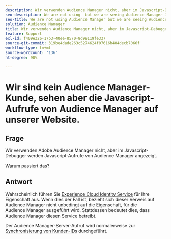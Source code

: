 ```yaml
---
description: Wir verwenden Audience Manager nicht, aber im Javascript-Debugger werden Javascript-Aufrufe von Audience Manager angezeigt. Warum?
seo-description: We are not using  but we are seeing Audience Manager Javascript calls in the Javascript debugger - Why?
seo-title: We are not using Audience Manager but we are seeing Audience Manager Javascript calls in the Javascript debugger - Why?
solution: Audience Manager
title: Wir verwenden Audience Manager nicht, aber im Javascript-Debugger werden Javascript-Aufrufe von Audience Manager angezeigt. Warum?
feature: Support
exl-id: f409e326-17b3-40ee-8570-8d99119fe337
source-git-commit: 319be4dade263c5274624f07616b404decb7066f
workflow-type: tm+mt
source-wordcount: '136'
ht-degree: 98%

---
```


# Wir sind kein Audience Manager-Kunde, sehen aber die Javascript-Aufrufe von Audience Manager auf unserer Website.

## Frage

Wir verwenden Adobe Audience Manager nicht, aber im Javascript-Debugger werden Javascript-Aufrufe von Audience Manager angezeigt.

Warum passiert das?

## Antwort

Wahrscheinlich führen Sie [Experience Cloud Identity Service](https://experienceleague.adobe.com/docs/id-service/using/home.html) für Ihre Eigenschaft aus. Wenn dies der Fall ist, bezieht sich dieser Verweis auf Audience Manager nicht unbedingt auf die Eigenschaft, für die Audience Manager ausgeführt wird. Stattdessen bedeutet dies, dass Audience Manager diesen Service betreibt.

Der Audience Manager-Server-Aufruf wird normalerweise zur [Synchronisierung von Kunden-IDs](https://experienceleague.adobe.com/docs/id-service/using/id-service-api/methods/setcustomerids.html) durchgeführt.
